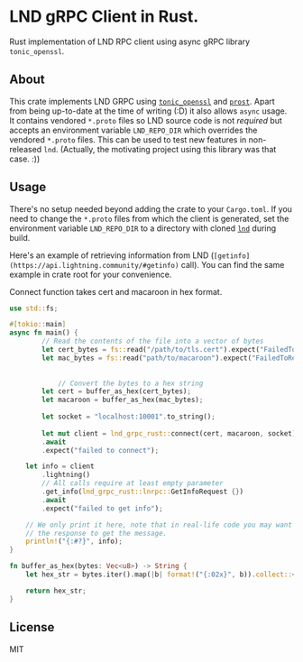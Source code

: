 # LND gRPC Client in Rust.

Rust implementation of LND RPC client using async gRPC library `tonic_openssl`.

## About

This crate implements LND GRPC using [`tonic_openssl`](https://docs.rs/tonic-openssl/latest/tonic_openssl/) and [`prost`](https://docs.rs/prost/).
Apart from being up-to-date at the time of writing (:D) it also allows `async` usage.
It contains vendored `*.proto` files so LND source code is not *required*
but accepts an environment variable `LND_REPO_DIR` which overrides the vendored `*.proto` files.
This can be used to test new features in non-released `lnd`.
(Actually, the motivating project using this library was that case. :))

## Usage

There's no setup needed beyond adding the crate to your `Cargo.toml`.
If you need to change the `*.proto` files from which the client is generated, set the environment variable `LND_REPO_DIR` to a directory with cloned [`lnd`](https://github.com/lightningnetwork/lnd.git) during build.

Here's an example of retrieving information from LND (`[getinfo](https://api.lightning.community/#getinfo)` call).
You can find the same example in crate root for your convenience.

Connect function takes cert and macaroon in hex format.

```rust
use std::fs;

#[tokio::main]
async fn main() {
        // Read the contents of the file into a vector of bytes
        let cert_bytes = fs::read("/path/to/tls.cert").expect("FailedToReadTlsCertFile");
        let mac_bytes = fs::read("path/to/macaroon").expect("FailedToReadMacaroonFile");
    
    
            // Convert the bytes to a hex string
        let cert = buffer_as_hex(cert_bytes);
        let macaroon = buffer_as_hex(mac_bytes);
    
        let socket = "localhost:10001".to_string();
    
        let mut client = lnd_grpc_rust::connect(cert, macaroon, socket)
        .await
        .expect("failed to connect");

    let info = client
        .lightning()
        // All calls require at least empty parameter
        .get_info(lnd_grpc_rust::lnrpc::GetInfoRequest {})
        .await
        .expect("failed to get info");

    // We only print it here, note that in real-life code you may want to call `.into_inner()` on
    // the response to get the message.
    println!("{:#?}", info);
}

fn buffer_as_hex(bytes: Vec<u8>) -> String {
    let hex_str = bytes.iter().map(|b| format!("{:02x}", b)).collect::<String>();

    return hex_str;
}
```

## License

MIT
